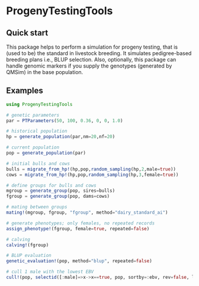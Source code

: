 # ProgenyTestingTools

## Quick start

This package helps to perform a simulation for progeny testing, that is (used to be) the standard in livestock breeding.
It simulates pedigree-based breeding plans i.e., BLUP selection.
Also, optionally, this package can handle genomic markers if you supply the genotypes (generated by QMSim) in the base population.

## Examples

```julia
using ProgenyTestingTools

# genetic parameters
par = PTParameters(50, 100, 0.36, 0, 0, 1.0)

# historical population
hp = generate_population(par,nm=20,nf=20)

# current population
pop = generate_population(par)

# initial bulls and cows
bulls = migrate_from_hp!(hp,pop,random_sampling(hp,2,male=true))
cows = migrate_from_hp!(hp,pop,random_sampling(hp,3,female=true))

# define groups for bulls and cows
mgroup = generate_group(pop, sires=bulls)
fgroup = generate_group(pop, dams=cows)

# mating between groups
mating!(mgroup, fgroup, "fgroup", method="dairy_standard_ai")

# generate phenotypes; only females, no repeated records
assign_phenotype!(fgroup, female=true, repeated=false)

# calving
calving!(fgroup)

# BLUP evaluation
genetic_evaluation!(pop, method="blup", repeated=false)

# cull 1 male with the lowest EBV
cull!(pop, selectid([:male]=>x->x==true, pop, sortby=:ebv, rev=false, limit=1))
```

